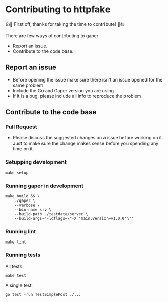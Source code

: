 # Contributing to httpfake

:+1::tada: First off, thanks for taking the time to contribute! :tada::+1:

There are few ways of contributing to gaper

* Report an issue.
* Contribute to the code base.

## Report an issue

* Before opening the issue make sure there isn't an issue opened for the same problem
* Include the Go and Gaper version you are using
* If it is a bug, please include all info to reproduce the problem

## Contribute to the code base

### Pull Request

* Please discuss the suggested changes on a issue before working on it. Just to make sure the change makes sense before you spending any time on it.

### Setupping development

```
make setup
```

### Running gaper in development

```
make build && \
	./gaper \
	--verbose \
	--bin-name srv \
	--build-path ./testdata/server \
	--build-args="-ldflags=\"-X 'main.Version=v1.0.0'\""
```

### Running lint

```
make lint
```

### Running tests

All tests:
```
make test
```

A single test:
```
go test -run TestSimplePost ./...
```

